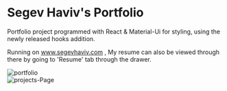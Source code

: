 <h1> Segev Haviv's Portfolio </h1>

Portfolio project programmed with React & Material-Ui for styling, using the newly released hooks addition.

Running on www.segevhaviv.com , My resume can also be viewed through there by going to 'Resume' tab through the drawer.

<img src="https://i.ibb.co/RgpQ1FJ/portfolio.png" alt="portfolio" border="0" style="margin:auto;">

<br/>
<img src="https://i.ibb.co/sQh9xjT/projects-Page.png" alt="projects-Page" border="0">
